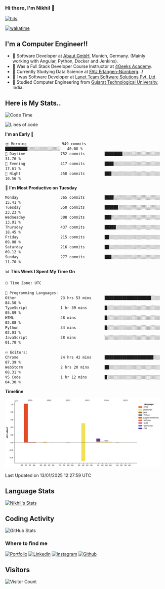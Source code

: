 ### Hi there, I'm Nikhil 👋

[![hits](https://hits.sh/github.com/silentsoft/hits.svg?color=2311cc)](https://hits.sh/github.com/silentsoft/hits/)

[![wakatime](https://wakatime.com/badge/user/369b6a3a-7953-4ff9-b7c7-be53d0a7ccc6.svg)](https://wakatime.com/@369b6a3a-7953-4ff9-b7c7-be53d0a7ccc6)

## I'm a  Computer Engineer!!

- 🌱 Software Developer at [Abaut GmbH](https://www.abaut.de/), Munich, Germany. (Mainly working with Angular, Python, Docker and Jenkins).
- 🌱 Was a Full Stack Developer Course Instructor at [4Geeks Academy](https://4geeks.com/).
- 🌱 Currently Studying Data Science at [FAU Erlangen-Nürnberg](https://www.fau.de/)...!
- 🌱 I was Software Developer at [Lanet Team Software Solutions Pvt. Ltd](https://lanetteam.com/).
- 🌱 Studied Computer Engineering from [Gujarat Technological University](https://www.gtu.ac.in/), India.

<h2>Here is My Stats..</h2>

<!--START_SECTION:waka-->
![Code Time](http://img.shields.io/badge/Code%20Time-707%20hrs%2020%20mins-blue)

![Lines of code](https://img.shields.io/badge/From%20Hello%20World%20I%27ve%20Written-17.5%20million%20lines%20of%20code-blue)

**I'm an Early 🐤** 

```text
🌞 Morning                949 commits         ██████████░░░░░░░░░░░░░░░   40.08 % 
🌆 Daytime                752 commits         ████████░░░░░░░░░░░░░░░░░   31.76 % 
🌃 Evening                417 commits         ████░░░░░░░░░░░░░░░░░░░░░   17.61 % 
🌙 Night                  250 commits         ███░░░░░░░░░░░░░░░░░░░░░░   10.56 % 
```
📅 **I'm Most Productive on Tuesday** 

```text
Monday                   365 commits         ████░░░░░░░░░░░░░░░░░░░░░   15.41 % 
Tuesday                  550 commits         ██████░░░░░░░░░░░░░░░░░░░   23.23 % 
Wednesday                308 commits         ███░░░░░░░░░░░░░░░░░░░░░░   13.01 % 
Thursday                 437 commits         █████░░░░░░░░░░░░░░░░░░░░   18.45 % 
Friday                   215 commits         ██░░░░░░░░░░░░░░░░░░░░░░░   09.08 % 
Saturday                 216 commits         ██░░░░░░░░░░░░░░░░░░░░░░░   09.12 % 
Sunday                   277 commits         ███░░░░░░░░░░░░░░░░░░░░░░   11.70 % 
```


📊 **This Week I Spent My Time On** 

```text
🕑︎ Time Zone: UTC

💬 Programming Languages: 
Other                    23 hrs 53 mins      █████████████████████░░░░   84.50 % 
TypeScript               1 hr 39 mins        █░░░░░░░░░░░░░░░░░░░░░░░░   05.89 % 
HTML                     48 mins             █░░░░░░░░░░░░░░░░░░░░░░░░   02.88 % 
Python                   34 mins             █░░░░░░░░░░░░░░░░░░░░░░░░   02.03 % 
JavaScript               28 mins             ░░░░░░░░░░░░░░░░░░░░░░░░░   01.70 % 

🔥 Editors: 
Chrome                   24 hrs 42 mins      ██████████████████████░░░   87.39 % 
WebStorm                 2 hrs 20 mins       ██░░░░░░░░░░░░░░░░░░░░░░░   08.31 % 
VS Code                  1 hr 12 mins        █░░░░░░░░░░░░░░░░░░░░░░░░   04.30 % 
```

**Timeline**

![Lines of Code chart](https://raw.githubusercontent.com/nikhilmaguwala/nikhilmaguwala/main/assets/bar_graph.png)


 Last Updated on 13/01/2025 12:27:59 UTC
<!--END_SECTION:waka-->

<h2>Language Stats</h2>

[![Nikhil's Stats](https://github-readme-stats.vercel.app/api/wakatime?username=nikhilmaguwala&layout=compact&title=Stats)](https://github.com/nikhilmaguwala)


<h2>Coding Activity</h2>

<p><img src="https://wakatime.com/share/@nikhilmaguwala/7dd532b8-3e5e-4c26-8c46-68cc27712a92.svg" alt="GitHub Stats"></p>

<h3>Where to find me</h3>
<p>
<a href="nikhilmaguwala.vercel.app" target="_blank"><img alt="Portfolio" src="https://img.shields.io/badge/portfolio-%23000000.svg?&style=for-the-badge&logo=About.me&logoColor=white" /></a>
    <a href="https://www.linkedin.com/in/nikhil-maguwala" target="_blank"><img alt="LinkedIn" src="https://img.shields.io/badge/linkedin-%230077B5.svg?&style=for-the-badge&logo=linkedin&logoColor=white" /></a> 
    <a href="https://www.instagram.com/nikhil_maguwala/" target="_blank"><img alt="Instagram" src="https://img.shields.io/badge/instagram-%23E4405F.svg?&style=for-the-badge&logo=instagram&logoColor=white" /></a>
    <a href="https://github.com/nikhilmaguwala" target="_blank"><img alt="Github" src="https://img.shields.io/badge/GitHub-%2312100E.svg?&style=for-the-badge&logo=Github&logoColor=white" /></a>
</p>


<h2>Visitors</h2>

![Visitor Count](https://profile-counter.glitch.me/nikhilmaguwala/count.svg)

[website]: https://nikhilmaguwala.github.io/
[instagram]: https://www.instagram.com/nikhil_maguwala/
[linkedin]: https://www.linkedin.com/in/nikhil-maguwala/

